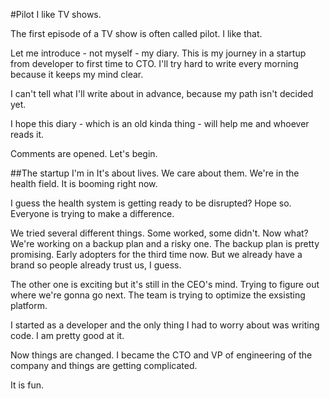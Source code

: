 
#Pilot
I like TV shows.

The first episode of a TV show is often called pilot. I like that.

Let me introduce - not myself - my diary. This is my journey in a startup from developer to first time to CTO. 
I'll try hard to write every morning because it keeps my mind clear.

I can't tell what I'll write about in advance, because my path isn't decided yet.

I hope this diary - which is an old kinda thing - will help me and whoever reads it.

Comments are opened. Let's begin.


##The startup I'm in
It's about lives. We care about them. We're in the health field. It is booming right now.

I guess the health system is getting ready to be disrupted? Hope so. 
Everyone is trying to make a difference.

We tried several different things. Some worked, some didn't. Now what?
We're working on a backup plan and a risky one. 
The backup plan is pretty promising. Early adopters for the third time now. But we already have a brand so people already trust us, I guess.

The other one is exciting but it's still in the CEO's mind. Trying to figure out where we're gonna go next. The team is trying to optimize the exsisting platform.

I started as a developer and the only thing I had to worry about was writing code. I am pretty good at it.

Now things are changed. I became the CTO and VP of engineering of the company and things are getting complicated.

It is fun.